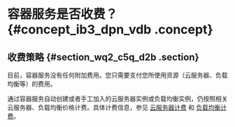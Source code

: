 # 容器服务是否收费？ {#concept_ib3_dpn_vdb .concept}

## 收费策略 {#section_wq2_c5q_d2b .section}

目前，容器服务没有任何附加费用。您只需要支付您所使用资源（云服务器、负载均衡等）的费用。

通过容器服务自动创建或者手工加入的云服务器实例或负载均衡实例，仍按照相关云服务器、负载均衡价格计费。具体计费信息，参见 [云服务器计费](../../../../intl.zh-CN/产品定价/计费对比.md#) 和 [负载均衡计费](https://www.alibabacloud.com/help/zh/doc-detail/27692.htm)。

